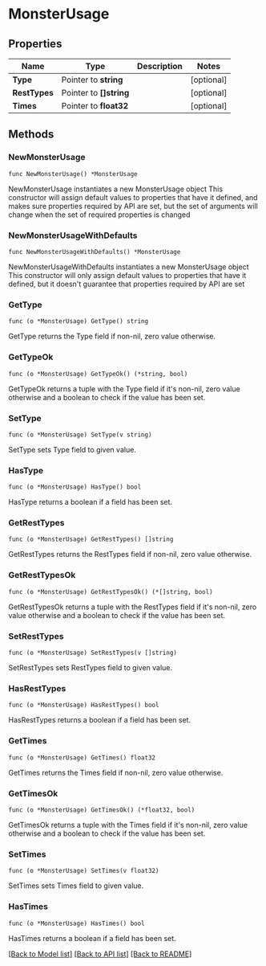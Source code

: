 # MonsterUsage

## Properties

Name | Type | Description | Notes
------------ | ------------- | ------------- | -------------
**Type** | Pointer to **string** |  | [optional] 
**RestTypes** | Pointer to **[]string** |  | [optional] 
**Times** | Pointer to **float32** |  | [optional] 

## Methods

### NewMonsterUsage

`func NewMonsterUsage() *MonsterUsage`

NewMonsterUsage instantiates a new MonsterUsage object
This constructor will assign default values to properties that have it defined,
and makes sure properties required by API are set, but the set of arguments
will change when the set of required properties is changed

### NewMonsterUsageWithDefaults

`func NewMonsterUsageWithDefaults() *MonsterUsage`

NewMonsterUsageWithDefaults instantiates a new MonsterUsage object
This constructor will only assign default values to properties that have it defined,
but it doesn't guarantee that properties required by API are set

### GetType

`func (o *MonsterUsage) GetType() string`

GetType returns the Type field if non-nil, zero value otherwise.

### GetTypeOk

`func (o *MonsterUsage) GetTypeOk() (*string, bool)`

GetTypeOk returns a tuple with the Type field if it's non-nil, zero value otherwise
and a boolean to check if the value has been set.

### SetType

`func (o *MonsterUsage) SetType(v string)`

SetType sets Type field to given value.

### HasType

`func (o *MonsterUsage) HasType() bool`

HasType returns a boolean if a field has been set.

### GetRestTypes

`func (o *MonsterUsage) GetRestTypes() []string`

GetRestTypes returns the RestTypes field if non-nil, zero value otherwise.

### GetRestTypesOk

`func (o *MonsterUsage) GetRestTypesOk() (*[]string, bool)`

GetRestTypesOk returns a tuple with the RestTypes field if it's non-nil, zero value otherwise
and a boolean to check if the value has been set.

### SetRestTypes

`func (o *MonsterUsage) SetRestTypes(v []string)`

SetRestTypes sets RestTypes field to given value.

### HasRestTypes

`func (o *MonsterUsage) HasRestTypes() bool`

HasRestTypes returns a boolean if a field has been set.

### GetTimes

`func (o *MonsterUsage) GetTimes() float32`

GetTimes returns the Times field if non-nil, zero value otherwise.

### GetTimesOk

`func (o *MonsterUsage) GetTimesOk() (*float32, bool)`

GetTimesOk returns a tuple with the Times field if it's non-nil, zero value otherwise
and a boolean to check if the value has been set.

### SetTimes

`func (o *MonsterUsage) SetTimes(v float32)`

SetTimes sets Times field to given value.

### HasTimes

`func (o *MonsterUsage) HasTimes() bool`

HasTimes returns a boolean if a field has been set.


[[Back to Model list]](../README.md#documentation-for-models) [[Back to API list]](../README.md#documentation-for-api-endpoints) [[Back to README]](../README.md)


